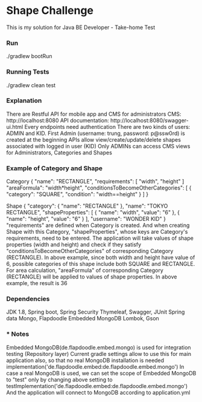 # Shape Challenge

This is my solution for Java BE Developer - Take-home Test

### Run
./gradlew bootRun

### Running Tests
./gradlew clean test

### Explanation
There are Restful API for mobile app and CMS for administrators
CMS: http://localhost:8080
API documentation: http://localhost:8080/swagger-ui.html
Every endpoints need authentication
There are two kinds of users: ADMIN and KID.
First Admin (username: trung, password: p@ssw0rd) is created at the beginning
APIs allow view/create/update/delete shapes associated with logged in user (KID)
Only ADMINs can access CMS views for Administrators, Categories and Shapes

### Example of Category and Shape
Category {
	"name": "RECTANGLE",
	"requirements": [
      "width", "height"
    ]
    "areaFormula": "width*height",
    "conditionsToBecomeOtherCategories": [
      {
        "category": "SQUARE",
        "condition": "width==height"
      }
    ]
  }
  
 Shape {
  "category": {
    "name": "RECTANGLE"
  },
  "name": "TOKYO RECTANGLE",
  "shapeProperties": [
    {
      "name": "width",
      "value": "6"
    },
	{
      "name": "height",
      "value": "6"
    }
  ],
  "username": "WONDER KID"
}
"requirements" are defined when Category is created. And when creating Shape with this Category, "shapeProperties", whose keys are Category's requirements, need to be entered.
The application will take values of shape properties (width and height) and check if they satisfy "conditionsToBecomeOtherCategories" of corresponding Category (RECTANGLE). 
In above example, since both width and height have value of 6, possible categories of this shape include both SQUARE and RECTANGLE.
For area calculation, "areaFormula" of corresponding Category (RECTANGLE) will be applied to values of shape properties. 
In above example, the result is 36

### Dependencies
JDK 1.8, Spring boot, Spring Security
Thymeleaf, Swagger, JUnit
Spring data Mongo, Flapdoodle Embedded MongoDB
Lombok, Gson

### * Notes
Embedded MongoDB(de.flapdoodle.embed.mongo) is used for integration testing (Repository layer)
Current gradle settings allow to use this for main application also, so that no real MongoDB installation is needed
	implementation('de.flapdoodle.embed:de.flapdoodle.embed.mongo')
In case a real MongoDB is used, we can set the scope of Embedded MongoDB to "test" only by changing above setting to
	testImplementation('de.flapdoodle.embed:de.flapdoodle.embed.mongo')
And the application will connect to MongoDB according to application.yml

